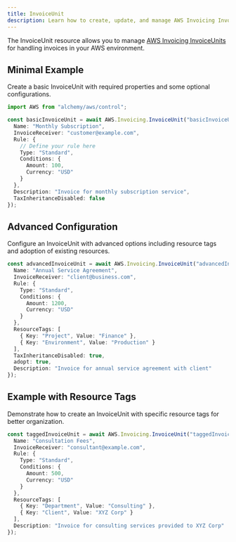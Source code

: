 ```yaml
---
title: InvoiceUnit
description: Learn how to create, update, and manage AWS Invoicing InvoiceUnits using Alchemy Cloud Control.
---
```


The InvoiceUnit resource allows you to manage [AWS Invoicing InvoiceUnits](https://docs.aws.amazon.com/invoicing/latest/userguide/) for handling invoices in your AWS environment.

## Minimal Example

Create a basic InvoiceUnit with required properties and some optional configurations.

```ts
import AWS from "alchemy/aws/control";

const basicInvoiceUnit = await AWS.Invoicing.InvoiceUnit("basicInvoiceUnit", {
  Name: "Monthly Subscription",
  InvoiceReceiver: "customer@example.com",
  Rule: {
    // Define your rule here
    Type: "Standard",
    Conditions: {
      Amount: 100,
      Currency: "USD"
    }
  },
  Description: "Invoice for monthly subscription service",
  TaxInheritanceDisabled: false
});
```

## Advanced Configuration

Configure an InvoiceUnit with advanced options including resource tags and adoption of existing resources.

```ts
const advancedInvoiceUnit = await AWS.Invoicing.InvoiceUnit("advancedInvoiceUnit", {
  Name: "Annual Service Agreement",
  InvoiceReceiver: "client@business.com",
  Rule: {
    Type: "Standard",
    Conditions: {
      Amount: 1200,
      Currency: "USD"
    }
  },
  ResourceTags: [
    { Key: "Project", Value: "Finance" },
    { Key: "Environment", Value: "Production" }
  ],
  TaxInheritanceDisabled: true,
  adopt: true,
  Description: "Invoice for annual service agreement with client"
});
```

## Example with Resource Tags

Demonstrate how to create an InvoiceUnit with specific resource tags for better organization.

```ts
const taggedInvoiceUnit = await AWS.Invoicing.InvoiceUnit("taggedInvoiceUnit", {
  Name: "Consultation Fees",
  InvoiceReceiver: "consultant@example.com",
  Rule: {
    Type: "Standard",
    Conditions: {
      Amount: 500,
      Currency: "USD"
    }
  },
  ResourceTags: [
    { Key: "Department", Value: "Consulting" },
    { Key: "Client", Value: "XYZ Corp" }
  ],
  Description: "Invoice for consulting services provided to XYZ Corp"
});
```